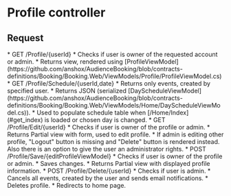 # Profile controller

## Request

<a name="get_profile">
* GET /Profile/{userId}
</a>
 * Checks if user is owner of the requested account or admin.
 * Returns view, rendered using [ProfileViewModel](https://github.com/anshox/AudienceBooking/blob/contracts-definitions/Booking/Booking.Web/ViewModels/Profile/ProfileViewModel.cs)

<a name="get_schedule">
* GET /Profile/Schedule/{userId,date}
</a>
 * Returns only events, created by specified user.
 * Returns JSON (serialized [DayScheduleViewModel](https://github.com/anshox/AudienceBooking/blob/contracts-definitions/Booking/Booking.Web/ViewModels/Home/DayScheduleViewModel.cs)).
 * Used to populate schedule table when [/Home/Index](#get_index) is loaded or chosen day is changed.

<a name="edit">
* GET /Profile/Edit/{userId}
</a>
 * Checks if user is owner of the profile or admin.
 * Returns Partial view with form, used to edit profile.
 * If admin is editing other profile, "Logout" button is missing and "Delete" button is rendered instead.
 Also there is an option to give the user an administrator rights.

<a name="save">
* POST /Profile/Save/{editProfileViewModel}
</a>
 * Checks if user is owner of the profile or admin.
 * Saves changes.
 * Returns Partial view with displayed profile information.

<a name="delete">
* POST /Profile/Delete/{userId}
</a>
  * Checks if user is admin.
  * Cancels all events, created by the user and sends email notifications.
  * Deletes profile.
  * Redirects to home page.
